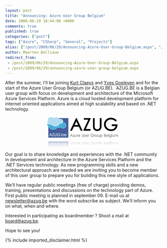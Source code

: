 ```yaml
---
layout: post
title: "Announcing: Azure User Group Belgium"
date: 2009-06-29 18:44:00 +0000
comments: true
published: true
categories: ["post"]
tags: ["Azure", "CSharp", "General", "Projects"]
alias: ["/post/2009/06/29/Announcing-Azure-User-Group-Belgium.aspx", "/post/2009/06/29/announcing-azure-user-group-belgium.aspx"]
author: Maarten Balliauw
redirect_from:
 - /post/2009/06/29/Announcing-Azure-User-Group-Belgium.aspx
 - /post/2009/06/29/announcing-azure-user-group-belgium.aspx
---
```

<p>After the summer, I'll be joining <a href="http://devitect.net/" target="_blank">Kurt Claeys</a> and <a href="http://www.goeleven.com/" target="_blank">Yves Goeleven</a> and for the start of the Azure User Group Belgium (or AZUG.BE).&#160; AZUG.BE is a Belgian user group with focus on development and architecture of the Microsoft Azure Services Platform. Azure is a cloud hosted development platform for internet oriented applications aimed at high scalability and based on .NET technology. </p>  <p><a href="http://www.azug.be" target="_blank"><img style="border-bottom: 0px; border-left: 0px; display: block; float: none; margin-left: auto; border-top: 0px; margin-right: auto; border-right: 0px" title="azuglogo" border="0" alt="azuglogo" src="/images/azuglogo.gif" width="240" height="101" /></a> </p>  <p>Our goal is to share knowledge and experiences with the .NET community in development and architecture in the Azure Services Platform and the .NET Services technology. As new programming skills and a new architectural approach are needed we are inviting you to become member of this user group to prepare you for building this new style of applications. </p>  <p>We’ll have regular public meetings (free of charge) providing demos, training, presentations and discussions on the technology part of Azure. First public meeting is planned in september 09. E-mail us at <a href="mailto:newsletter@azug.be">newsletter@azug.be</a> with the word subscribe as subject. We’ll inform you on what, when and where.</p>  <p>Interested in participating as boardmember ? Shoot a mail at <a href="mailto:board@azug.be">board@azug.be</a>.</p>  <p>Hope to see you!</p>

{% include imported_disclaimer.html %}

